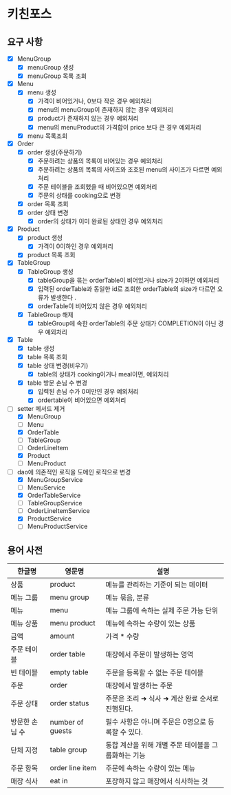 # 키친포스

## 요구 사항

- [x] MenuGroup
    - [x] menuGroup 생성
    - [x] menuGroup 목록 조회
- [x] Menu
    - [x] menu 생성
        - [x] 가격이 비어있거나, 0보다 작은 경우 예외처리
        - [x] menu의 menuGroup이 존재하지 않는 경우 예외처리
        - [x] product가 존재하지 않는 경우 예외처리
        - [x] menu의 menuProduct의 가격합이 price 보다 큰 경우 예외처리
    - [x] menu 목록조회
- [x] Order
    - [x] order 생성(주문하기)
        - [x] 주문하려는 상품의 목록이 비어있는 경우 예외처리
        - [x] 주문하려는 상품의 목록의 사이즈와 조호된 menu의 사이즈가 다르면 예외처리
        - [x] 주문 테이블을 조회했을 때 비어있으면 예외처리
        - [x] 주문의 상태를 cooking으로 변경
    - [x] order 목록 조회
    - [x] order 상태 변경
        - [x] order의 상태가 이미 완료된 상태인 경우 예외처리
- [x] Product
    - [x] product 생성
        - [x] 가격이 0이하인 경우 예외처리
    - [x] product 목록 조회
- [x] TableGroup
    - [x] TableGroup 생성
        - [x] tableGroup을 묶는 orderTable이 비어있거나 size가 2이하면 예외처리
        - [x] 입력된 orderTable과 동일한 id로 조회한 orderTable의 size가 다르면 오류가 발생한다 .
        - [x] orderTable이 비어있지 않은 경우 예외처리
    - [x] TableGroup 해제
        - [x] tableGroup에 속한 orderTable의 주문 상태가 COMPLETION이 아닌 경우 예외처리
- [x] Table
    - [x] table 생성
    - [x] table 목록 조회
    - [x] table 상태 변경(비우기)
        - [x] table의 상태가 cooking이거나 meal이면, 예외처리
    - [x] table 방문 손님 수 변경
        - [x] 입력된 손님 수가 0미만인 경우 예외처리
        - [x] ordertable이 비어있으면 예외처리
- [ ] setter 메서드 제거
    - [x] MenuGroup
    - [ ] Menu
    - [x] OrderTable
    - [ ] TableGroup
    - [ ] OrderLineItem
    - [x] Product
    - [ ] MenuProduct
- [ ] dao에 의존적인 로직을 도메인 로직으로 변경
    - [x] MenuGroupService
    - [ ] MenuService
    - [x] OrderTableService
    - [ ] TableGroupService
    - [ ] OrderLineItemService
    - [x] ProductService
    - [ ] MenuProductService

## 용어 사전

| 한글명 | 영문명 | 설명 |
| --- | --- | --- |
| 상품 | product | 메뉴를 관리하는 기준이 되는 데이터 |
| 메뉴 그룹 | menu group | 메뉴 묶음, 분류 |
| 메뉴 | menu | 메뉴 그룹에 속하는 실제 주문 가능 단위 |
| 메뉴 상품 | menu product | 메뉴에 속하는 수량이 있는 상품 |
| 금액 | amount | 가격 * 수량 |
| 주문 테이블 | order table | 매장에서 주문이 발생하는 영역 |
| 빈 테이블 | empty table | 주문을 등록할 수 없는 주문 테이블 |
| 주문 | order | 매장에서 발생하는 주문 |
| 주문 상태 | order status | 주문은 조리 ➜ 식사 ➜ 계산 완료 순서로 진행된다. |
| 방문한 손님 수 | number of guests | 필수 사항은 아니며 주문은 0명으로 등록할 수 있다. |
| 단체 지정 | table group | 통합 계산을 위해 개별 주문 테이블을 그룹화하는 기능 |
| 주문 항목 | order line item | 주문에 속하는 수량이 있는 메뉴 |
| 매장 식사 | eat in | 포장하지 않고 매장에서 식사하는 것 |
